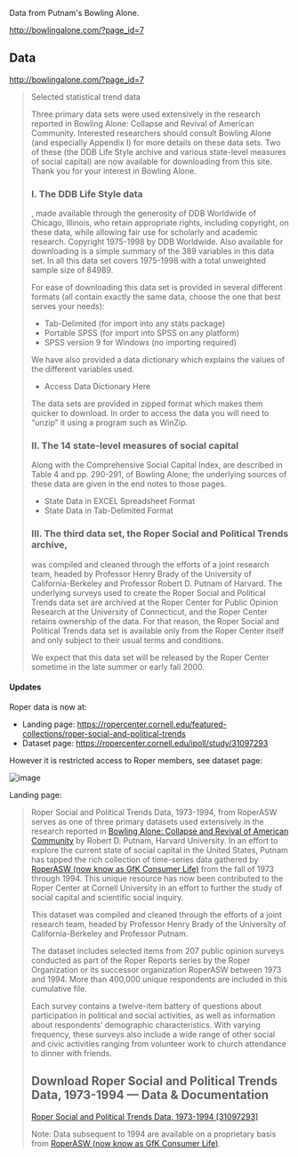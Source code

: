 Data from Putnam's Bowling Alone.

http://bowlingalone.com/?page_id=7

## Data

http://bowlingalone.com/?page_id=7

> Selected statistical trend data
>
> Three primary data sets were used extensively in the research reported in Bowling Alone: Collapse and Revival of American Community.   Interested researchers should consult Bowling Alone (and especially Appendix I) for more details on these data sets. Two of these (the DDB Life Style archive and various state-level measures of social capital) are now available for downloading from this site. Thank you for your interest in Bowling Alone.
>
> ### I.  The DDB Life Style data
>
> , made available through the generosity of DDB Worldwide of Chicago, Illinois, who retain appropriate rights, including copyright, on these data, while allowing fair use for scholarly and academic research.  Copyright 1975-1998 by DDB Worldwide.  Also available for downloading is a simple summary of the 389 variables in this data set.  In all this data set covers 1975-1998 with a total unweighted sample size of 84989.
>
> For ease of downloading this data set is provided in several different formats (all contain exactly the same data, choose the one that best serves your needs):
>
> * Tab-Delimited (for import into any stats package)
> * Portable SPSS (for import into SPSS on any platform)
> * SPSS version 9 for Windows (no importing required)
>
> We have also provided a data dictionary which explains the values of the different variables used.
>
> * Access Data Dictionary Here
>
> The data sets are provided in zipped format which makes them quicker to download. In order to access the data you will need to “unzip” it using a program such as WinZip.
>
> ### II.  The 14 state-level measures of social capital
>
> Along with the Comprehensive Social Capital Index, are described in Table 4 and pp. 290-291, of Bowling Alone; the underlying sources of these data are given in the end notes to those pages.
>
> * State Data in EXCEL Spreadsheet Format
> * State Data in Tab-Delimited Format
>
> ### III.  The third data set, the Roper Social and Political Trends archive,
>
> was compiled and cleaned through the efforts of a joint research team, headed by Professor Henry Brady of the University of California-Berkeley and Professor Robert D. Putnam of Harvard. The underlying surveys used to create the Roper Social and Political Trends data set are archived at the Roper Center for Public Opinion Research at the University of Connecticut, and the Roper Center retains ownership of the data. For that reason, the Roper Social and Political Trends data set is available only from the Roper Center itself and only subject to their usual terms and conditions.
>
> We expect that this data set will be released by the Roper Center sometime in the late summer or early fall 2000.

#### Updates

Roper data is now at:

* Landing page: https://ropercenter.cornell.edu/featured-collections/roper-social-and-political-trends
* Dataset page: https://ropercenter.cornell.edu/ipoll/study/31097293

However it is restricted access to Roper members, see dataset page:

![image](https://user-images.githubusercontent.com/180658/96367800-4f465f80-1150-11eb-8adc-ea8e5f869895.png)

Landing page:

> Roper Social and Political Trends Data, 1973-1994, from RoperASW serves as one of three primary datasets used extensively in the research reported in [Bowling Alone: Collapse and Revival of American Community](http://bowlingalone.com/) by Robert D. Putnam, Harvard University. In an effort to explore the current state of social capital in the United States, Putnam has tapped the rich collection of time-series data gathered by [RoperASW (now know as GfK Consumer Life)](https://www.gfk.com/products-a-z/consumer-life/) from the fall of 1973 through 1994. This unique resource has now been contributed to the Roper Center at Cornell University in an effort to further the study of social capital and scientific social inquiry.
>
> This dataset was compiled and cleaned through the efforts of a joint research team, headed by Professor Henry Brady of the University of California-Berkeley and Professor Putnam.
>
> The dataset includes selected items from 207 public opinion surveys conducted as part of the Roper Reports series by the Roper Organization or its successor organization RoperASW between 1973 and 1994. More than 400,000 unique respondents are included in this cumulative file.
>
> Each survey contains a twelve-item battery of questions about participation in political and social activities, as well as information about respondents’ demographic characteristics. With varying frequency, these surveys also include a wide range of other social and civic activities ranging from volunteer work to church attendance to dinner with friends.
>
> ## Download Roper Social and Political Trends Data, 1973-1994 — Data & Documentation
>
> [Roper Social and Political Trends Data, 1973-1994 [31097293]](https://ropercenter.cornell.edu/ipoll/study/31097293)
>
> Note: Data subsequent to 1994 are available on a proprietary basis from [RoperASW (now know as GfK Consumer Life](https://www.gfk.com/products-a-z/consumer-life/)[)](http://www.gfk.com/us/Pages/default.aspx).
